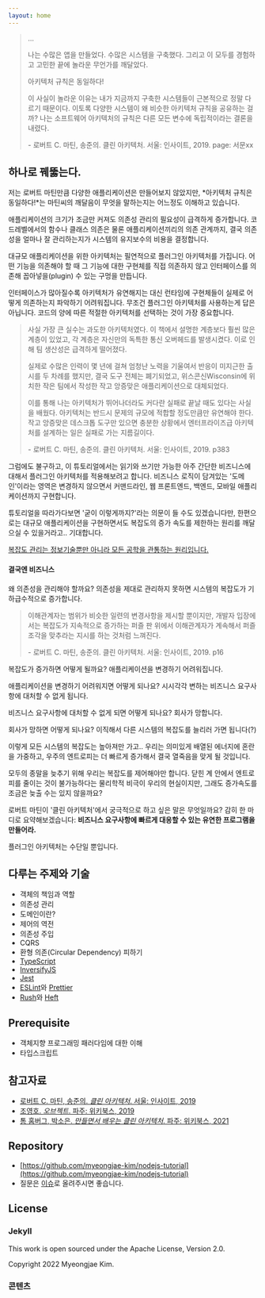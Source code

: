```yaml
---
layout: home
---
```


> ...
> 
> 나는 수많은 앱을 만들었다. 수많은 시스템을 구축했다. 그리고 이 모두를 경험하고 고민한 끝에 놀라운 무언가를 깨달았다.
> 
> 아키텍처 규칙은 동일하다!
> 
> 이 사실이 놀라운 이유는 내가 지금까지 구축한 시스템들이 근본적으로 정말 다르기 때문이다. 이토록 다양한 시스템이 왜 비슷한 아키텍처 규칙을 공유하는 걸까? 나는 소프트웨어 아키텍처의 규칙은 다른 모든 변수에 독립적이라는 결론을 내렸다.
> 
> \- 로버트 C. 마틴, 송준의. 클린 아키텍처. 서울: 인사이트, 2019. page: 서문xx

## 하나로 꿰뚫는다.

저는 로버트 마틴만큼 다양한 애플리케이션은 만들어보지 않았지만, *아키텍처 규칙은 동일하다!*는 마틴씨의 깨달음이 무엇을 말하는지는 어느정도 이해하고 있습니다.

애플리케이션의 크기가 조금만 커져도 의존성 관리의 필요성이 급격하게 증가합니다. 코드레벨에서의 함수나 클래스 의존은 물론 애플리케이션끼리의 의존 관계까지, 결국 의존성을 얼마나 잘 관리하는지가 시스템의 유지보수의 비용을 결정합니다.

대규모 애플리케이션을 위한 아키텍처는 필연적으로 플러그인 아키텍처를 가집니다. 어떤 기능을 의존해야 할 때 그 기능에 대한 구현체를 직접 의존하지 않고 인터페이스를 의존해 꼽아넣을(plugin) 수 있는 구멍을 만듭니다.

인터페이스가 많아질수록 아키텍처가 유연해지는 대신 런타임에 구현체들이 실제로 어떻게 의존하는지 파악하기 어려워집니다. 무조건 플러그인 아키텍처를 사용하는게 답은 아닙니다. 코드의 양에 따른 적절한 아키텍처를 선택하는 것이 가장 중요합니다.

> 사실 가장 큰 실수는 과도한 아키텍처였다. 이 책에서 설명한 계층보다 훨씬 많은 계층이 있었고, 각 계층은 자신만의 독특한 통신 오버헤드를 발생시켰다. 이로 인해 팀 생산성은 급격하게 떨어졌다.
>
> 실제로 수많은 인력이 몇 년에 걸쳐 엄청난 노력을 기울여서 반응이 미지근한 출시를 두 차례를 했지만, 결국 도구 전체는 폐기되었고, 위스콘신Wisconsin에 위치한 작은 팀에서 작성한 작고 앙증맞은 애플리케이션으로 대체되었다.
>
> 이를 통해 나는 아키텍처가 뛰어나더라도 커다란 실패로 끝날 때도 있다는 사실을 배웠다. 아키텍처는 반드시 문제의 규모에 적합할 정도만큼만 유연해야 한다. 작고 앙증맞은 데스크톱 도구만 있으면 충분한 상황에서 엔터프라이즈급 아키텍처를 설계하는 일은 실패로 가는 지름길이다.
> 
> \- 로버트 C. 마틴, 송준의. 클린 아키텍처. 서울: 인사이트, 2019. p383

그럼에도 불구하고, 이 튜토리얼에서는 읽기와 쓰기만 가능한 아주 간단한 비즈니스에 대해서 플러그인 아키텍처를 적용해보려고 합니다. 비즈니스 로직이 담겨있는 '도메인'이라는 영역은 변경하지 않으면서 커맨드라인, 웹 프론트엔드, 백엔드, 모바일 애플리케이션까지 구현합니다.

튜토리얼을 따라가다보면 '굳이 이렇게까지?'라는 의문이 들 수도 있겠습니다만, 한편으로는 대규모 애플리케이션을 구현하면서도 복잡도의 증가 속도를 제한하는 원리를 깨달으실 수 있을거라고.. 기대합니다.

[복잡도 관리는 정보기술뿐만 아니라 모든 공학을 관통하는 원리입니다.](https://myeongjae.kim/blog/2020/02/05/single-principle-of-a-developer)

#### 결국엔 비즈니스

왜 의존성을 관리해야 할까요? 의존성을 제대로 관리하지 못하면 시스템의 복잡도가 기하급수적으로 증가합니다.

> 이해관계자는 범위가 비슷한 일련의 변경사항을 제시할 뿐이지만, 개발자 입장에서는 복잡도가 지속적으로 증가하는 퍼즐 판 위에서 이해관계자가 계속해서 퍼즐 조각을 맞추라는 지시를 하는 것처럼 느껴진다.
>
> \- 로버트 C. 마틴, 송준의. 클린 아키텍처. 서울: 인사이트, 2019. p16

복잡도가 증가하면 어떻게 될까요? 애플리케이션을 변경하기 어려워집니다.

애플리케이션을 변경하기 어려워지면 어떻게 되나요? 시시각각 변하는 비즈니스 요구사항에 대처할 수 없게 됩니다.

비즈니스 요구사항에 대처할 수 없게 되면 어떻게 되나요? 회사가 망합니다.

회사가 망하면 어떻게 되나요? 이직해서 다른 시스템의 복잡도를 늘리러 가면 됩니다(?)

이렇게 모든 시스템의 복잡도는 높아져만 가고.. 우리는 의미있게 배열된 에너지에 혼란을 가중하고, 우주의 엔트로피는 더 빠르게 증가해서 결국 열죽음을 맞게 될 것입니다.

모두의 종말을 늦추기 위해 우리는 복잡도를 제어해야만 합니다. 닫힌 계 안에서 엔트로피를 줄이는 것이 불가능하다는 물리학적 비극이 우리의 현실이지만, 그래도 증가속도를 조금은 늦출 수는 있지 않을까요?

로버트 마틴이 '클린 아키텍처'에서 궁극적으로 하고 싶은 말은 무엇일까요? 감히 한 마디로 요약해보겠습니다: **비즈니스 요구사항에 빠르게 대응할 수 있는 유연한 프로그램을 만들어라.**

플러그인 아키텍처는 수단일 뿐입니다.

## 다루는 주제와 기술

- 객체의 책임과 역할
- 의존성 관리
- 도메인이란?
- 제어의 역전
- 의존성 주입
- CQRS
- 환형 의존(Circular Dependency) 피하기
- [TypeScript](https://www.typescriptlang.org)
- [InversifyJS](https://inversify.io)
- [Jest](https://jestjs.io)
- [ESLint](https://eslint.org)와 [Prettier](https://prettier.io)
- [Rush](https://rushjs.io)와 [Heft](https://rushstack.io/pages/heft/overview/)

## Prerequisite

- 객체지향 프로그래밍 패러다임에 대한 이해
- 타입스크립트

## 참고자료

- [로버트 C. 마틴, 송준의. _클린 아키텍처_. 서울: 인사이트, 2019](http://ebook.insightbook.co.kr/book/69)
- [조영호. _오브젝트_. 파주: 위키북스, 2019](https://wikibook.co.kr/object/)
- [톰 홈버그, 박소은. _만들면서 배우는 클린 아키텍처_. 파주: 위키북스, 2021](https://wikibook.co.kr/clean-architecture/)

## Repository

- [https://github.com/myeongjae-kim/nodejs-tutorial](https://github.com/myeongjae-kim/nodejs-tutorial)
- 질문은 [이슈](https://github.com/myeongjae-kim/nodejs-tutorial/issues)로 올려주시면 좋습니다.

## License

### Jekyll

This work is open sourced under the Apache License, Version 2.0.

Copyright 2022 Myeongjae Kim.

### 콘텐츠

